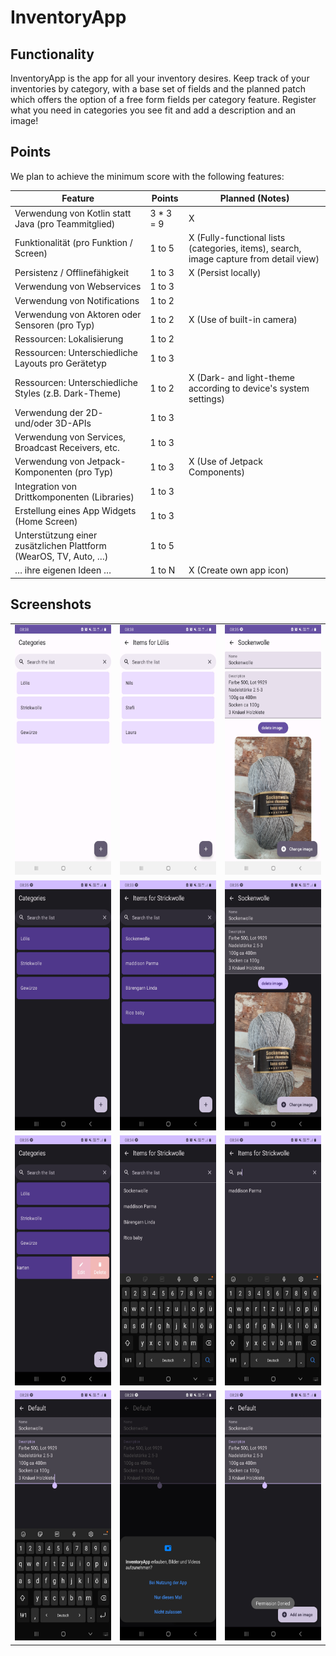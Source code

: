 # InventoryApp

## Functionality
InventoryApp is the app for all your inventory desires.
Keep track of your inventories by category, with a base set of fields and the planned patch which offers the option of a free form fields per category feature.
Register what you need in categories you see fit and add a description and an image!

## Points
We plan to achieve the minimum score with the following features:

| Feature                                                          |Points| Planned (Notes)                                                                        |
|------------------------------------------------------------------|---|----------------------------------------------------------------------------------------|
| Verwendung von Kotlin statt Java (pro Teammitglied)              |3 * 3 = 9| X                                                                                      |
| Funktionalität (pro Funktion / Screen)                           |1 to 5| X (Fully-functional lists (categories, items), search, image capture from detail view) |
| Persistenz / Offlinefähigkeit                                    |1 to 3| X (Persist locally)                                                                    |                                                                                 |
| Verwendung von Webservices                                       |1 to 3||
| Verwendung von Notifications                                     |1 to 2||
| Verwendung von Aktoren oder Sensoren (pro Typ)                   |1 to 2| X (Use of built-in camera)                                                             |
| Ressourcen: Lokalisierung                                        |1 to 2||
| Ressourcen: Unterschiedliche Layouts pro Gerätetyp               |1 to 3|                                                                                        |
| Ressourcen: Unterschiedliche Styles (z.B. Dark-Theme)            |1 to 2| X (Dark- and light-theme according to device's system settings)                        |
| Verwendung der 2D- und/oder 3D-APIs                              |1 to 3||
| Verwendung von Services, Broadcast Receivers, etc.               |1 to 3||
| Verwendung von Jetpack-Komponenten (pro Typ)                     |1 to 3| X (Use of Jetpack Components)                                                          |
| Integration von Drittkomponenten (Libraries)                     |1 to 3||
| Erstellung eines App Widgets (Home Screen)                       |1 to 3||
| Unterstützung einer zusätzlichen Plattform (WearOS, TV, Auto, …) |1 to 5||
| … ihre eigenen Ideen …                                           |1 to N| X (Create own app icon)                                                                |

## Screenshots

|  |  |  |
| -- | -- | -- |
| <img src="screenshots/Screenshot_InventoryApp_Categories_LightMode.jpg" alt="category list view light mode" height="400px" /> | <img src="screenshots/Screenshot_InventoryApp_ItemList_LightMode.jpg" alt="item list view light mode" height="400px" /> | <img src="screenshots/Screenshot_InventoryApp_ItemDetailPage_LightMode.jpg" alt="item detail view light mode" height="400px" /> |
| <img src="screenshots/Screenshot_InventoryApp_CategoryOVerview.jpg" alt="category list view dark mode" height="400px" /> | <img src="screenshots/Screenshot_InventoryApp_ItemsList.jpg" alt="item list view dark mode" height="400px" /> | <img src="screenshots/Screenshot_InventoryApp_ItemDetailPage.jpg" alt="item detail view dark mode" height="400px" /> |
| <img src="screenshots/Screenshot_InventoryApp_CategoryActions.jpg" alt="category list view CRUD" height="400px" /> | <img src="screenshots/Screenshot_InventoryApp_Item_Search.jpg" alt="search with suggestions" height="400px" /> | <img src="screenshots/Screenshot_InventoryApp_Item_Search_Filtering.jpg" alt="search with suggestions on input" height="400px" /> |
| <img src="screenshots/Screenshot_InventoryApp_ItemDetailEditing.jpg" alt="item detail editing" height="400px" /> | <img src="screenshots/Screenshot_InventoryApp_Permission controller.jpg" alt="permission controller camera" height="400px" /> | <img src="screenshots/Screenshot_InventoryApp_PermissionDeniedToast.jpg" alt="permission denied toast" height="400px" /> |

